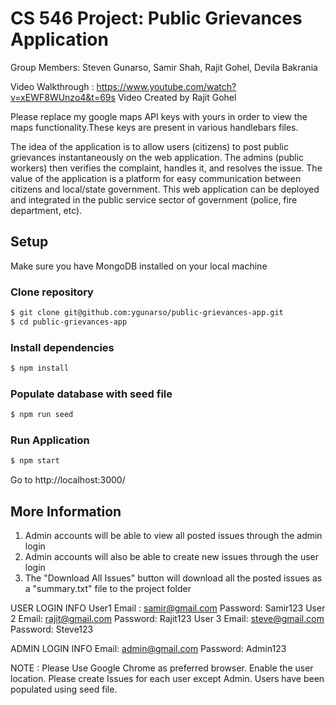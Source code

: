 # CS 546 Project: Public Grievances Application
Group Members: Steven Gunarso, Samir Shah, Rajit Gohel, Devila Bakrania

Video Walkthrough : https://www.youtube.com/watch?v=xEWF8WUnzo4&t=69s
Video Created by Rajit Gohel

Please replace my google maps API keys with yours in order to view the maps functionality.These keys are present in various handlebars files.

The idea of the application is to allow users (citizens) to post public grievances instantaneously on the web application. The admins (public workers) then verifies the complaint, handles it, and resolves the issue. The value of the application is a platform for easy communication between citizens and local/state government. This web application can be deployed and integrated in the public service sector of government (police, fire department, etc).

## Setup

Make sure you have MongoDB installed on your local machine

### Clone repository
```sh
$ git clone git@github.com:ygunarso/public-grievances-app.git
$ cd public-grievances-app
```

### Install dependencies
```sh
$ npm install
```

### Populate database with seed file
```sh
$ npm run seed
```

### Run Application
```sh
$ npm start
```
Go to http://localhost:3000/

## More Information

1. Admin accounts will be able to view all posted issues through the admin login
2. Admin accounts will also be able to create new issues through the user login
3. The "Download All Issues" button will download all the posted issues as a "summary.txt" file to the project folder

USER LOGIN INFO
User1
Email : samir@gmail.com
Password: Samir123
User 2
Email: rajit@gmail.com
Password: Rajit123
User 3
Email: steve@gmail.com
Password: Steve123

ADMIN LOGIN INFO
Email: admin@gmail.com
Password: Admin123

NOTE : Please Use Google Chrome as preferred browser. Enable the user location.
Please create Issues for each user except Admin.
Users have been populated using seed file.
